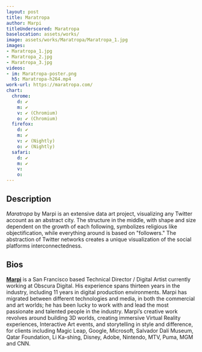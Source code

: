 ```yaml
---
layout: post
title: Maratropa
author: Marpi
titleUnderscored: Maratropa
baselocation: assets/works/
image: assets/works/Maratropa/Maratropa_1.jpg
images:
- Maratropa_1.jpg
- Maratropa_2.jpg
- Maratropa_3.jpg
videos: 
- im: Maratropa-poster.png
  h5: Maratropa-h264.mp4
work-url: https://maratropa.com/
chart:
  chrome:
    d: ✔
    m: ✔
    v: ✔ (Chromium)
    o: ✔ (Chromium)
  firefox:
    d: ✔
    m: ✔
    v: ✔ (Nightly)
    o: ✔ (Nightly)
  safari:
    d: ✔
    m: ✔
    v:
    o:
---
```


## Description
*Maratropa* by Marpi is an extensive data art project, visualizing any Twitter account as an abstract city. The structure in the middle, with shape and size dependent on the growth of each following, symbolizes religious like objectification, while everything around is based on "followers." The abstraction of Twitter networks creates a unique visualization of the social platforms interconnectedness.     

## Bios	
**[Marpi](https://marpi.pl/)** is a San Francisco based Technical Director / Digital Artist currently working at Obscura Digital. His experience spans thirteen years in the industry, including 11 years in digital production environments. Marpi has migrated between different technologies and media, in both the commercial and art worlds; he has been lucky to work with and lead the most passionate and talented people in the industry. Marpi’s creative work revolves around building 3D worlds, creating immersive Virtual Reality experiences, Interactive Art events, and storytelling in style and difference, for clients including Magic Leap, Google, Microsoft, Salvador Dalí Museum, Qatar Foundation, Li Ka-shing, Disney, Adobe, Nintendo, MTV, Puma, MGM and CNN.
